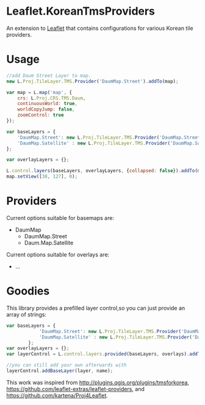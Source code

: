 Leaflet.KoreanTmsProviders
=================
An extension to [Leaflet](http://leafletjs.com/) that contains configurations for various Korean tile providers.

# Usage
```Javascript
//add Daum Street Layer to map.
new L.Proj.TileLayer.TMS.Provider('DaumMap.Street').addTo(map);
```

```Javascript
var map = L.map('map', {
	crs: L.Proj.CRS.TMS.Daum, 
	continuousWorld: true,
	worldCopyJump: false,
	zoomControl: true
});

var baseLayers = {
	'DaumMap.Street': new L.Proj.TileLayer.TMS.Provider('DaumMap.Street').addTo(map),
	'DaumMap.Satellite' : new L.Proj.TileLayer.TMS.Provider('DaumMap.Satellite')
};

var overlayLayers = {};

L.control.layers(baseLayers, overlayLayers, {collapsed: false}).addTo(map);
map.setView([38, 127], 0);
```

Providers
===

Current options suitable for basemaps are:
* DaumMap
    * DaumMap.Street
    * Daum.Map.Satellite

Current options suitable for overlays are:
* ...


Goodies
===

This library provides a prefilled layer control,so you can just provide an array of strings:

```JavaScript
var baseLayers = {
			'DaumMap.Street': new L.Proj.TileLayer.TMS.Provider('DaumMap.Street').addTo(map),
			'DaumMap.Satellite' : new L.Proj.TileLayer.TMS.Provider('DaumMap.Satellite')
		};
var overlayLayers = {};			
var layerControl = L.control.layers.provided(baseLayers, overlays).addTo(map);

//you can still add your own afterwards with
layerControl.addBaseLayer(layer, name);
```

This work was inspired from <http://plugins.qgis.org/plugins/tmsforkorea>, <https://github.com/leaflet-extras/leaflet-providers>, and <https://github.com/kartena/Proj4Leaflet>.

